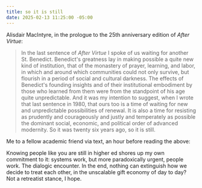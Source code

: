 ```yaml
---
title: so it is still
date: 2025-02-13 11:25:00 -05:00
---
```


Alisdair MacIntyre, in the prologue to the 25th anniversary edition of *After Virtue*:

>In the last sentence of *After Virtue* I spoke of us waiting for another St. Benedict. Benedict's greatness lay in making possible a quite new kind of institution, that of the monastery of prayer, learning, and labor, in which and around which communities could not only survive, but flourish in a period of social and cultural darkness. The effects of Benedict's founding insights and of their institutional embodiment by those who learned from them were from the standpoint of his age quite unpredictable. And it was my intention to suggest, when I wrote that last sentence in 1980, that ours too is a time of waiting for new and unpredictable possibilities of renewal. It is also a time for resisting as prudently and courageously and justly and temperately as possible the dominant social, economic, and political order of advanced modernity. So it was twenty six years ago, so it is still.

Me to a fellow academic friend via text, an hour before reading the above:

Knowing people like you are still in higher ed shores up my own commitment to it: systems work, but more paradoxically urgent, people work. The dialogic encounter. In the end, nothing can extinguish how we decide to treat each other, in the unscalable gift economy of day to day? Not a retreatist stance, I hope.